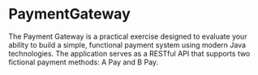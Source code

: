 # PaymentGateway
The Payment Gateway is a practical exercise designed to evaluate your ability to build a simple, functional payment system using modern Java technologies. The application serves as a RESTful API that supports two fictional payment methods: A Pay and B Pay. 
